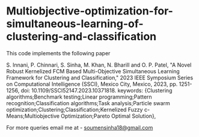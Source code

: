 # Multiobjective-optimization-for-simultaneous-learning-of-clustering-and-classification


This code implements the following paper 


S. Innani, P. Chinnari, S. Sinha, M. Khan, N. Bharill and O. P. Patel, "A Novel Robust Kernelized FCM Based Multi-Objective Simultaneous Learning Framework for Clustering and Classification," 2023 IEEE Symposium Series on Computational Intelligence (SSCI), Mexico City, Mexico, 2023, pp. 1251-1256, doi: 10.1109/SSCI52147.2023.10371818. keywords: {Clustering algorithms;Benchmark testing;Linear programming;Pattern recognition;Classification algorithms;Task analysis;Particle swarm optimization;Clustering;Classification;Kernelized Fuzzy c-Means;Multiobjective Optimization;Pareto Optimal Solution},

For more queries email me at - soumensinha18@gmail.com
